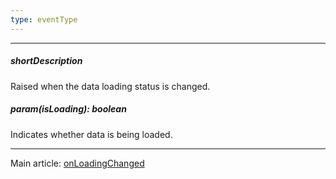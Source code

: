 ```yaml
---
type: eventType
---
```

---
##### shortDescription
Raised when the data loading status is changed.

##### param(isLoading): boolean
Indicates whether data is being loaded.

---
Main article: [onLoadingChanged](/api-reference/30%20Data%20Layer/DataSource/1%20Configuration/onLoadingChanged.md '/Documentation/ApiReference/Data_Layer/DataSource/Configuration/#onLoadingChanged')